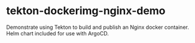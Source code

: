 # tekton-dockerimg-nginx-demo
Demonstrate using Tekton to build and publish an Nginx docker container. Helm chart included for use with ArgoCD.
